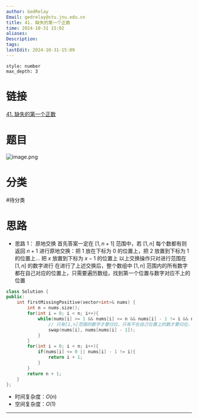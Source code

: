 ```yaml
---
author: GedRelay
Email: gedrelay@stu.jnu.edu.cn
title: 41. 缺失的第一个正数
time: 2024-10-31 15:02
aliases: 
Description: 
tags: 
lastEdit: 2024-10-31-15:09
---
```


```toc
style: number
max_depth: 3
```

# 链接
[41. 缺失的第一个正数](https://leetcode.cn/problems/first-missing-positive/) 

# 题目
![image.png](https://ged-pic-bed.oss-cn-guangzhou.aliyuncs.com/img/202410311502946.png)


# 分类
#待分类

# 思路
- 思路 1：
原地交换
首先答案一定在 ${\left[ 1,n+1 \right]  }$ 范围中，若 ${\left[ 1,n \right]  }$ 每个数都有则返回 ${n+1 }$ 
进行原地交换：把 ${1 }$ 放在下标为 ${0 }$ 的位置上，把 ${2 }$ 放置到下标为 ${1 }$ 的位置上... 把 ${x }$ 放置到下标为 ${x-1 }$ 的位置上
以上交换操作只对进行范围在 ${\left[ 1,n \right]  }$ 的数字进行
在进行了上述交换后，整个数组中 ${\left[ 1,n \right]  }$ 范围内的所有数字都在自己对应的位置上，只需要遍历数组，找到第一个位置与数字对应不上的位置


```cpp
class Solution {
public:
    int firstMissingPositive(vector<int>& nums) {
        int n = nums.size();
        for(int i = 0; i < n; i++){
            while(nums[i] >= 1 && nums[i] <= n && nums[i] - 1 != i && nums[i] != nums[nums[i] - 1]){
	            // 只有[1,n]范围的数字才要归位，只有不在自己位置上的数才要归位，两个位置上的数要不一样不然会死循环
                swap(nums[i], nums[nums[i] - 1]);
            }
        }
        for(int i = 0; i < n; i++){
            if(nums[i] <= 0 || nums[i] - 1 != i){
                return i + 1;
            }
        }
        return n + 1;
    }
};
```


- 时间复杂度：${O\left( n \right)  }$ 
- 空间复杂度：${O\left( 1 \right)  }$ 


---

